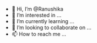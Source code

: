 - 👋 Hi, I’m @Ranushika
- 👀 I’m interested in ...
- 🌱 I’m currently learning ...
- 💞️ I’m looking to collaborate on ...
- 📫 How to reach me ...

<!---
Ranushika/Ranushika is a ✨ special ✨ repository because its `README.md` (this file) appears on your GitHub profile.
You can click the Preview link to take a look at your changes.
--->
